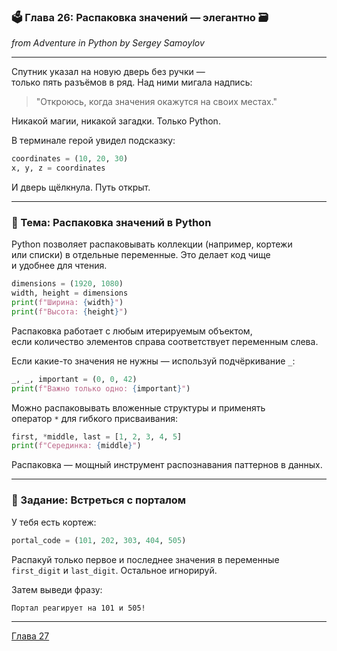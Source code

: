 ### 🗳️ Глава 26: Распаковка значений — элегантно 🗃️

*from Adventure in Python by Sergey Samoylov*

---

Спутник указал на новую дверь без ручки —  
только пять разъёмов в ряд. Над ними мигала надпись:

> "Откроюсь, когда значения окажутся на своих местах."

Никакой магии, никакой загадки. Только Python.

В терминале герой увидел подсказку:

```python
coordinates = (10, 20, 30)
x, y, z = coordinates
```

И дверь щёлкнула. Путь открыт.

---

### 🧰 Тема: Распаковка значений в Python

Python позволяет распаковывать коллекции (например, кортежи  
или списки) в отдельные переменные. Это делает код чище  
и удобнее для чтения.

```python
dimensions = (1920, 1080)
width, height = dimensions
print(f"Ширина: {width}")
print(f"Высота: {height}")
```

Распаковка работает с любым итерируемым объектом,  
если количество элементов справа соответствует переменным слева.

Если какие-то значения не нужны — используй подчёркивание `_`:

```python
_, _, important = (0, 0, 42)
print(f"Важно только одно: {important}")
```

Можно распаковывать вложенные структуры и применять  
оператор `*` для гибкого присваивания:

```python
first, *middle, last = [1, 2, 3, 4, 5]
print(f"Серединка: {middle}")
```

Распаковка — мощный инструмент распознавания паттернов в данных.

---

### 🧪 Задание: Встреться с порталом

У тебя есть кортеж:

```python
portal_code = (101, 202, 303, 404, 505)
```

Распакуй только первое и последнее значения в переменные  
`first_digit` и `last_digit`. Остальное игнорируй.

Затем выведи фразу:

```
Портал реагирует на 101 и 505!
```

---

[Глава 27](Chapter_27.md)
